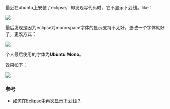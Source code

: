 

最近在ubuntu上安装了eclipse，却发现写代码时，它不显示下划线。like：

![](https://ae01.alicdn.com/kf/Hf312184e2fca45b7a6bc89beb8678a13T.jpg)

最后发现是因为eclipse对monospace字体的显示支持不太好，更改一个字体就好了，更改方式：
<!-- more -->
![](https://ae01.alicdn.com/kf/H4432039bb95c45a2b31ed9afdeab0967Z.jpg)

个人最后使用的字体为**Ubuntu Mono**。

效果如下：

![](https://ae01.alicdn.com/kf/Hb6171a9ec53e4c95b1129ecb1b0ff330t.jpg)

### 参考

- [如何在Eclipse中再次显示下划线？](http://cn.voidcc.com/question/p-hfunjcya-cw.html)
